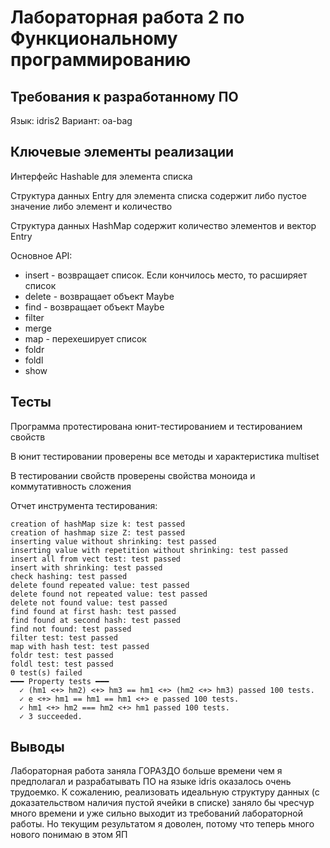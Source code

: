 
# Лабораторная работа 2 по Функциональному программированию

## Требования к разработанному ПО

Язык: idris2
Вариант: oa-bag

## Ключевые элементы реализации

Интерфейс Hashable для элемента списка

Структура данных Entry для элемента списка содержит либо пустое значение либо элемент и количество

Структура данных HashMap содержит количество элементов и вектор Entry

Основное API:

- insert - возвращает список. Если кончилось место, то расширяет список
- delete - возвращает объект Maybe
- find - возвращает объект Maybe
- filter
- merge
- map - перехеширует список
- foldr
- foldl
- show

## Тесты

Программа протестирована юнит-тестированием и тестированием свойств

В юнит тестировании проверены все методы и характеристика multiset

В тестировании свойств проверены свойства моноида и коммутативность сложения

Отчет инструмента тестирования:

```
creation of hashMap size k: test passed
creation of hashmap size Z: test passed
inserting value without shrinking: test passed
inserting value with repetition without shrinking: test passed
insert all from vect test: test passed
insert with shrinking: test passed
check hashing: test passed
delete found repeated value: test passed
delete found not repeated value: test passed
delete not found value: test passed
find found at first hash: test passed
find found at second hash: test passed
find not found: test passed
filter test: test passed
map with hash test: test passed
foldr test: test passed
foldl test: test passed
0 test(s) failed
━━━ Property tests ━━━
  ✓ (hm1 <+> hm2) <+> hm3 == hm1 <+> (hm2 <+> hm3) passed 100 tests.
  ✓ e <+> hm1 == hm1 == hm1 <+> e passed 100 tests.
  ✓ hm1 <+> hm2 === hm2 <+> hm1 passed 100 tests.
  ✓ 3 succeeded.
```

## Выводы

Лабораторная работа заняла ГОРАЗДО больше времени чем я предполагал и разрабатывать ПО на языке idris оказалось очень трудоемко.
К сожалению, реализовать идеальную структуру данных (с доказательством наличия пустой ячейки в списке) заняло бы чресчур много времени и уже сильно выходит из требований лабораторной работы.
Но текущим результатом я доволен, потому что теперь много нового понимаю в этом ЯП
